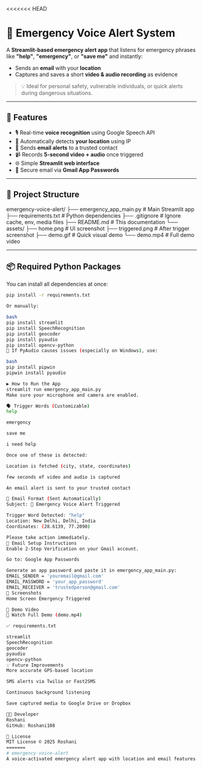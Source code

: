 <<<<<<< HEAD
# 🚨 Emergency Voice Alert System

A **Streamlit-based emergency alert app** that listens for emergency phrases like **"help"**, **"emergency"**, or **"save me"** and instantly:

- Sends an **email** with your **location**
- Captures and saves a short **video & audio recording** as evidence

> 💡 Ideal for personal safety, vulnerable individuals, or quick alerts during dangerous situations.

---

## 🧠 Features

- 🎙️ Real-time **voice recognition** using Google Speech API
- 📍 Automatically detects **your location** using IP
- 📧 Sends **email alerts** to a trusted contact
- 📹 Records **5-second video + audio** once triggered
- 🌐 Simple **Streamlit web interface**
- 🔐 Secure email via **Gmail App Passwords**

---

## 📂 Project Structure

emergency-voice-alert/
├── emergency_app_main.py # Main Streamlit app
├── requirements.txt # Python dependencies
├── .gitignore # Ignore cache, env, media files
├── README.md # This documentation
└── assets/
├── home.png # UI screenshot
├── triggered.png # After trigger screenshot
├── demo.gif # Quick visual demo
└── demo.mp4 # Full demo video

---

## 📦 Required Python Packages

You can install all dependencies at once:

```bash
pip install -r requirements.txt

Or manually:

bash
pip install streamlit
pip install SpeechRecognition
pip install geocoder
pip install pyaudio
pip install opencv-python
🔧 If PyAudio causes issues (especially on Windows), use:

bash
pip install pipwin
pipwin install pyaudio

▶️ How to Run the App
streamlit run emergency_app_main.py
Make sure your microphone and camera are enabled.

🗣️ Trigger Words (Customizable)
help

emergency

save me

i need help

Once one of these is detected:

Location is fetched (city, state, coordinates)

few seconds of video and audio is captured

An email alert is sent to your trusted contact

📧 Email Format (Sent Automatically)
Subject: 🚨 Emergency Voice Alert Triggered

Trigger Word Detected: "help"
Location: New Delhi, Delhi, India
Coordinates: (28.6139, 77.2090)

Please take action immediately.
🔐 Email Setup Instructions
Enable 2-Step Verification on your Gmail account.

Go to: Google App Passwords

Generate an app password and paste it in emergency_app_main.py:
EMAIL_SENDER = 'youremail@gmail.com'
EMAIL_PASSWORD = 'your_app_password'
EMAIL_RECEIVER = 'trustedperson@gmail.com'
📸 Screenshots
Home Screen	Emergency Triggered

🎥 Demo Video
🔗 Watch Full Demo (demo.mp4)

✅ requirements.txt

streamlit
SpeechRecognition
geocoder
pyaudio
opencv-python
💡 Future Improvements
More accurate GPS-based location

SMS alerts via Twilio or Fast2SMS

Continuous background listening

Save captured media to Google Drive or Dropbox

👩‍💻 Developer
Roshani
GitHub: Roshani108

📜 License
MIT License © 2025 Roshani
=======
# emergency-voice-alert
A voice-activated emergency alert app with location and email features.
